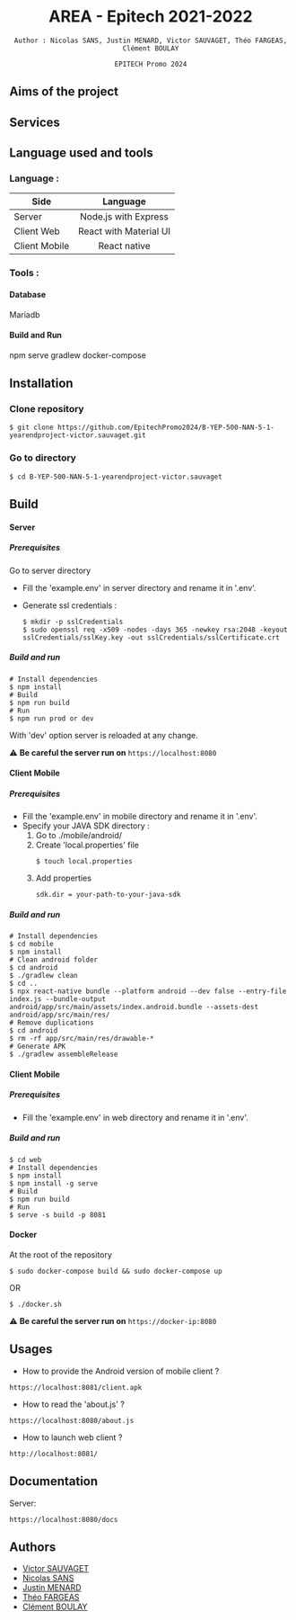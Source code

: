 <div align="center">
    <h1>AREA - Epitech 2021-2022</h1>

    Author : Nicolas SANS, Justin MENARD, Victor SAUVAGET, Théo FARGEAS, Clément BOULAY

    EPITECH Promo 2024
</div>

## Aims of the project


## Services


## Language used and tools

### Language :

| Side                  |          Language      |
| --------------------- |:----------------------:|
| Server                | Node.js with Express   |
| Client Web            | React with Material UI |
| Client Mobile         | React native           |

### Tools :

#### Database

Mariadb


#### Build and Run

npm
serve
gradlew
docker-compose

## Installation

### Clone repository

```
$ git clone https://github.com/EpitechPromo2024/B-YEP-500-NAN-5-1-yearendproject-victor.sauvaget.git
```

### Go to directory

```
$ cd B-YEP-500-NAN-5-1-yearendproject-victor.sauvaget
```
## Build

#### Server

##### Prerequisites

Go to server directory

- Fill the 'example.env' in server directory and rename it in '.env'.
- Generate ssl credentials :

    ```shell
    $ mkdir -p sslCredentials
    $ sudo openssl req -x509 -nodes -days 365 -newkey rsa:2048 -keyout sslCredentials/sslKey.key -out sslCredentials/sslCertificate.crt
    ```

##### Build and run

```shell
# Install dependencies
$ npm install
# Build
$ npm run build
# Run
$ npm run prod or dev
```

With 'dev' option server is reloaded at any change.

:warning: **Be careful the server run on** ```https://localhost:8080```

#### Client Mobile

##### Prerequisites

- Fill the 'example.env' in mobile directory and rename it in '.env'.
- Specify your JAVA SDK directory :
    1. Go to ./mobile/android/
    2. Create 'local.properties' file
        ```shell
        $ touch local.properties
        ```
    3. Add properties
        ```shell
        sdk.dir = your-path-to-your-java-sdk
        ```

##### Build and run

```shell
# Install dependencies
$ cd mobile
$ npm install
# Clean android folder
$ cd android
$ ./gradlew clean
$ cd ..
$ npx react-native bundle --platform android --dev false --entry-file index.js --bundle-output android/app/src/main/assets/index.android.bundle --assets-dest android/app/src/main/res/
# Remove duplications
$ cd android
$ rm -rf app/src/main/res/drawable-*
# Generate APK
$ ./gradlew assembleRelease
```

#### Client Mobile

##### Prerequisites

- Fill the 'example.env' in web directory and rename it in '.env'.

##### Build and run

```shell
$ cd web
# Install dependencies
$ npm install
$ npm install -g serve
# Build
$ npm run build
# Run
$ serve -s build -p 8081
```

#### Docker

At the root of the repository

```shell
$ sudo docker-compose build && sudo docker-compose up
```

OR

```shell
$ ./docker.sh
```

:warning: **Be careful the server run on** ```https://docker-ip:8080```

## Usages

- How to provide the Android version of mobile client ?

```
https://localhost:8081/client.apk
```

- How to read the 'about.js' ?

```
https://localhost:8080/about.js
```

- How to launch web client ?

```
http://localhost:8081/
```

## Documentation

Server:

```
https://localhost:8080/docs
```

## Authors

- [Victor SAUVAGET](https://github.com/VicSAU/)
- [Nicolas SANS](https://github.com/frnikho/)
- [Justin MENARD](https://github.com/JusteUn)
- [Théo FARGEAS](https://github.com/theofrgs)
- [Clément BOULAY](https://github.com/boulayclement)
